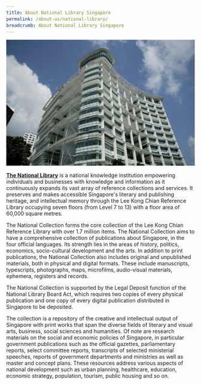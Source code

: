```yaml
---
title: About National Library Singapore
permalink: /about-us/national-library/
breadcrumb: About National Library Singapore
---
```

![National Library](/images/about-us/National-Collection-v2.jpg)

**[The National Library](https://www.nlb.gov.sg/Visit/ExploreNationalLibrary/NationalCollection.aspx)** is a national knowledge institution empowering individuals and businesses with knowledge and information as it continuously expands its vast array of reference collections and services. It preserves and makes accessible Singapore's literary and publishing heritage, and intellectual memory through the Lee Kong Chian Reference Library occupying seven floors (from Level 7 to 13) with a floor area of 60,000 square metres. 

The National Collection forms the core collection of the Lee Kong Chian Reference Library with over 1.7 million items. The National Collection aims to have a comprehensive collection of publications about Singapore, in the four official languages. Its strength lies in the areas of history, politics, economics, socio-cultural development and the arts. In addition to print publications, the National Collection also includes original and unpublished materials, both in physical and digital formats. These include manuscripts, typescripts, photographs, maps, microfilms, audio-visual materials, ephemera, registers and records.

The National Collection is supported by the Legal Deposit function of the National Library Board Act, which requires two copies of every physical publication and one copy of every digital publication distributed in Singapore to be deposited.


The collection is a repository of the creative and intellectual output of Singapore with print works that span the diverse fields of literary and visual arts, business, social sciences and humanities. Of note are research materials on the social and economic policies of Singapore, in particular government publications such as the official gazettes, parliamentary reports, select committee reports, transcripts of selected ministerial speeches, reports of government departments and ministries as well as master and concept plans. These resources address various aspects of national development such as urban planning, healthcare, education, economic strategy, population, tourism, public housing and so on.